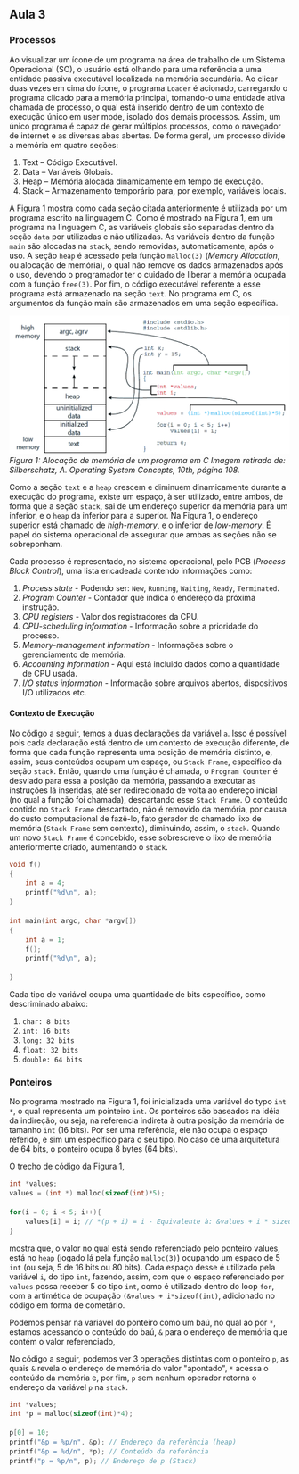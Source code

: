 ## Aula 3

### Processos

Ao visualizar um ícone de um programa na área de trabalho de um Sistema
Operacional (SO), o usuário está olhando para uma referência a uma entidade
passiva executável localizada na memória secundária. Ao clicar duas vezes em
cima do ícone, o programa `Loader` é acionado, carregando o programa clicado
para a memória principal, tornando-o uma entidade ativa chamada de processo,
o qual está inserido dentro de um contexto de execução único em user mode,
isolado dos demais processos. Assim, um único programa é capaz de gerar
múltiplos processos, como o navegador de internet e as diversas abas abertas.
De forma geral, um processo divide a memória em quatro seções:

1.	Text – Código Executável.
2.	Data – Variáveis Globais.
3.	Heap – Memória alocada dinamicamente em tempo de execução.
4.	Stack – Armazenamento temporário para, por exemplo, variáveis locais.

A Figura 1 mostra como cada seção citada anteriormente é utilizada por um
programa escrito na linguagem C. Como é mostrado na Figura 1, em um programa na
linguagem C, as variáveis globais são separadas dentro da seção `data` por
utilizadas e não utilizadas. As variáveis dentro da função `main` são alocadas
na `stack`, sendo removidas, automaticamente, após o uso. A seção `heap` é acessado
pela função `malloc(3)` (*Memory Allocation*, ou alocação de memória), o qual não
remove os dados armazenados após o uso, devendo o programador ter o cuidado de
liberar a memória ocupada com a função `free(3)`. Por fim, o código executável
referente a esse programa está armazenado na seção `text`. No programa em C, os
argumentos da função main são armazenados em uma seção específica.

![Figura 1](Aloca%C3%A7%C3%A3o%20de%20mem%C3%B3ria%20de%20um%20programa%20c.png)
*Figura 1: Alocação de memória de um programa em C*
*Imagem retirada de: Silberschatz, A. Operating System Concepts, 10th, página 108.*


Como a seção `text` e a `heap` crescem e diminuem dinamicamente durante
a execução do programa, existe um espaço, à ser utilizado, entre ambos, de
forma que a seção `stack`, sai de um endereço superior da memória para um
inferior, e o `heap` da inferior para a superior. Na Figura 1, o endereço
superior está chamado de *high-memory*, e o inferior de *low-memory*. É papel
do sistema operacional de assegurar que ambas as seções não se sobreponham.


Cada processo é representado, no sistema operacional, pelo PCB (*Process Block
Control*), uma lista encadeada contendo informações como:

1.	*Process state* - Podendo ser: `New`, `Running`, `Waiting`, `Ready`,
        `Terminated`.
2.	*Program Counter* - Contador que indica o endereço da próxima
        instrução.
3.	*CPU registers* - Valor dos registradores da CPU.
4.	*CPU-scheduling information* - Informação sobre a prioridade do
        processo.
5.	*Memory-management information* - Informações sobre o gerenciamento de
        memória.
6.	*Accounting information* - Aqui está incluido dados como a quantidade
        de CPU usada.
7.	*I/O status information* - Informação sobre arquivos abertos,
        dispositivos I/O utilizados etc.


#### Contexto de Execução

No código a seguir, temos a duas declarações da variável `a`. Isso é possível
pois cada declaração está dentro de um contexto de execução diferente, de forma
que cada função representa uma posição de memória distinto, e, assim,
seus conteúdos ocupam um espaço, ou `Stack Frame`, específico da seção `stack`.
Então, quando uma função é chamada, o `Program Counter` é desviado para essa
a posição da memória, passando a executar as instruções lá inseridas, até ser
redirecionado de volta ao endereço inicial (no qual a função foi chamada),
descartando esse `Stack Frame`. O conteúdo contido no `Stack Frame` descartado, não
é removido da memória, por causa do custo computacional de fazê-lo, fato
gerador do chamado lixo de memória (`Stack Frame` sem contexto), diminuindo,
assim, o `stack`. Quando um novo `Stack Frame` é concebido, esse sobrescreve o lixo
de memória anteriormente criado, aumentando o `stack`.

```C
void f()
{
    int a = 4;
    printf("%d\n", a);
}

int main(int argc, char *argv[])
{
    int a = 1;
    f();
    printf("%d\n", a);

}
```

Cada tipo de variável ocupa uma quantidade de bits específico, como
descriminado abaixo:

1. `char: 8 bits`
2. `int: 16 bits`
3. `long: 32 bits`
4. `float: 32 bits`
5. `double: 64 bits`


### Ponteiros

No programa mostrado na Figura 1, foi inicializada uma variável do typo `int *`,
o qual representa um pointeiro `int`. Os ponteiros são baseados na idéia da
indireção, ou seja, na referencia indireta à outra posição da memória de
tamanho `int` (16 bits). Por ser uma referência, ele não ocupa o espaço
referido, e sim um específico para o seu tipo. No caso de uma arquitetura de
64 bits, o ponteiro ocupa 8 bytes (64 bits).

O trecho de código da Figura 1,

```C
int *values;
values = (int *) malloc(sizeof(int)*5);

for(i = 0; i < 5; i++){
    values[i] = i; // *(p + i) = i - Equivalente à: &values + i * sizeof(int) <= i
}
```

mostra que, o valor no qual está sendo referenciado pelo ponteiro values, está
no `heap` (jogado lá pela função `malloc(3)`) ocupando um espaço de 5 `int` (ou seja,
5 de 16 bits ou 80 bits). Cada espaço desse é utilizado pela variável  `i`, do
tipo `int`, fazendo, assim, com que o espaço referenciado por `values` possa
receber 5 do tipo `int`, como é utilizado dentro do loop `for`, com
a artimética de ocupação `(&values + i*sizeof(int)`, adicionado no código em
forma de cometário.

Podemos pensar na variável do ponteiro como um baú, no qual ao por `*`,
estamos acessando o conteúdo do baú, `&` para o endereço de memória que contém
o valor referenciado,

No código a seguir, podemos ver 3 operações distintas com o ponteiro `p`, as
quais `&` revela o endereço de memória do valor "apontado", `*` acessa o
conteúdo da memória e, por fim, `p` sem nenhum operador retorna o endereço da
variável `p` na `stack`.

```C
int *values;
int *p = malloc(sizeof(int)*4);

p[0] = 10;
printf("&p = %p/n", &p); // Endereço da referência (heap)
printf("&p = %d/n", *p); // Conteúdo da referência
printf("p = %p/n", p); // Endereço de p (Stack)
```

